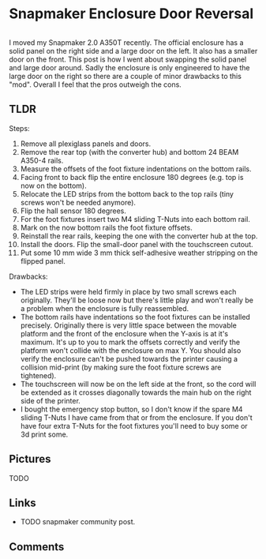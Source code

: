 # Snapmaker Enclosure Door Reversal

```{tags} 3d-printing
```

I moved my Snapmaker 2.0 A350T recently. The official enclosure has a solid panel on the right side and a large door on the
left. It also has a smaller door on the front. This post is how I went about swapping the solid panel and large door around.
Sadly the enclosure is only engineered to have the large door on the right so there are a couple of minor drawbacks to this
"mod". Overall I feel that the pros outweigh the cons.

## TLDR

Steps:

1. Remove all plexiglass panels and doors.
2. Remove the rear top (with the converter hub) and bottom 24 BEAM A350-4 rails.
3. Measure the offsets of the foot fixture indentations on the bottom rails.
4. Facing front to back flip the entire enclosure 180 degrees (e.g. top is now on the bottom).
5. Relocate the LED strips from the bottom back to the top rails (tiny screws won't be needed anymore).
6. Flip the hall sensor 180 degrees.
7. For the foot fixtures insert two M4 sliding T-Nuts into each bottom rail.
8. Mark on the now bottom rails the foot fixture offsets.
9. Reinstall the rear rails, keeping the one with the converter hub at the top.
10. Install the doors. Flip the small-door panel with the touchscreen cutout.
11. Put some 10 mm wide 3 mm thick self-adhesive weather stripping on the flipped panel.

Drawbacks:

* The LED strips were held firmly in place by two small screws each originally. They'll be loose now but there's little play
  and won't really be a problem when the enclosure is fully reassembled.
* The bottom rails have indentations so the foot fixtures can be installed precisely. Originally there is very little space
  between the movable platform and the front of the enclosure when the Y-axis is at it's maximum. It's up to you to mark the
  offsets correctly and verify the platform won't collide with the enclosure on max Y. You should also verify the enclosure
  can't be pushed towards the printer causing a collision mid-print (by making sure the foot fixture screws are tightened).
* The touchscreen will now be on the left side at the front, so the cord will be extended as it crosses diagonally towards
  the main hub on the right side of the printer.
* I bought the emergency stop button, so I don't know if the spare M4 sliding T-Nuts I have came from that or from the
  enclosure. If you don't have four extra T-Nuts for the foot fixtures you'll need to buy some or 3d print some.

## Pictures

TODO

## Links

* TODO snapmaker community post.

## Comments

```{disqus}
```
